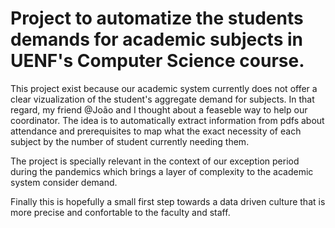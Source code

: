 # Project to automatize the students demands for academic subjects in UENF's Computer Science course.
This project exist because our academic system currently does not offer a clear vizualization of the student's aggregate demand for subjects.
In that regard, my friend @João and I thought about a feaseble way to help our coordinator.
The idea is to automatically extract information from pdfs about attendance and prerequisites to map what the exact necessity of each subject by the number of student currently needing them. 

The project is specially relevant in the context of our exception period during the pandemics which brings a layer of complexity to the academic system consider demand. 

Finally this is hopefully a small first step towards a data driven culture that is more precise and confortable to the faculty and staff. 
